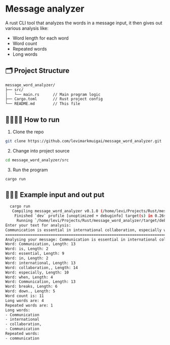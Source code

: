 # Message analyzer
A rust CLI tool that analyzes the words in a message input, it then gives out various analysis like:

- Word length for each word
- Word count
- Repeated words
- Long words

## 🗂️ Project Structure
```sh
message_word_analyzer/
├── src/
│   └── main.rs      // Main program logic
├── Cargo.toml       // Rust project config
└── README.md        // This file
```

## 🏃🏾‍♂️‍➡️ How to run
1. Clone the repo
```sh
git clone https://github.com/levimarkmuigai/message_word_analyzer.git
```
2. Change into project source
```sh
cd message_word_analyzer/src
```
3. Run the program
```sh
cargo run
```

## 🧏🏾‍♀️ Example input and out put
```sh
  cargo run
   Compiling message_word_analyzer v0.1.0 (/home/levi/Projects/Rust/message_word_analyzer)
    Finished `dev` profile [unoptimized + debuginfo] target(s) in 0.26s
     Running `/home/levi/Projects/Rust/message_word_analyzer/target/debug/message_word_analyzer`
Enter your text for analysis: 
Communication is essential in international collaboration, especially when Communication breaks down.
===========================================================================================================================
Analysing your message: Communication is essential in international collaboration, especially when Communication breaks down.
Word: Communication, Length: 13
Word: is, Length: 2
Word: essential, Length: 9
Word: in, Length: 2
Word: international, Length: 13
Word: collaboration,, Length: 14
Word: especially, Length: 10
Word: when, Length: 4
Word: Communication, Length: 13
Word: breaks, Length: 6
Word: down., Length: 5
Word count is: 11
Long words are: 4
Repeated words are: 1
Long words:
- Communication
- international
- collaboration,
- Communication
Repeated words:
- communication

```

